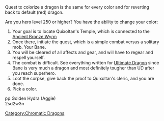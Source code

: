 Quest to colorize a dragon is the same for every color and for reverting
back to default (red) dragon.

Are you hero level 250 or higher? You have the ability to change your
color:

1.  Your goal is to locate Quixoltan's Temple, which is connected to the
    [Ancient Bronze Wyrm](:Category:Ancient_Bronze_Wyrm "wikilink")
2.  Once there, initiate the quest, which is a simple combat versus a
    solitary mob. Your Bane.
3.  You will be cleared of all affects and gear, and will have to regear
    and respell yourself.
4.  The combat is difficult. See everything written for [Ultimate
    Dragon](Ultimate_Dragon "wikilink") since Bane is very much a dragon
    and most definitely tougher than UD after you reach superhero.
5.  Loot the corpse, give back the proof to Quixoltan's cleric, and you
    are done.
6.  Pick a color.

  
pp Golden Hydra (Aggie)  
2sd2w3n

[Category:Chromatic Dragons](Category:Chromatic_Dragons "wikilink")
